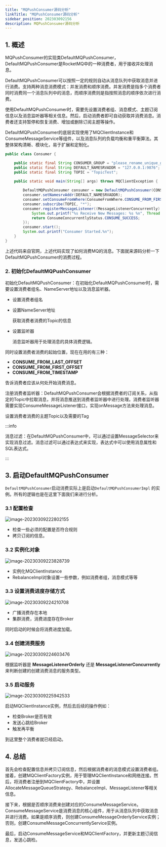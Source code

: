 ```yaml
---
title: "MQPushConsumer源码分析"
linkTitle: "MQPushConsumer源码分析"
sidebar_position: 202303092156
description: MQPushConsumer源码分析
---
```


## 1. 概述

MQPushConsumer的实现类DefaultMQPushConsumer，DefaultMQPushConsumer是RocketMQ中的一种消费者，用于接收并处理消息。

DefaultMQPushConsumer可以按照一定的规则自动从消息队列中获取消息并进行消费。支持两种消息消费模式：并发消费和顺序消费。并发消费是指多个消费者同时消费同一个消息队列中的消息，而顺序消费则是指按照消息的顺序依次进行消费。

使用DefaultMQPushConsumer时，需要先设置消费者组、消息模式、主题订阅信息以及消息监听器等相关信息。然后，启动消费者即可自动获取并消费消息。消费者还支持暂停和恢复消费、增加或删除订阅主题等操作。

DefaultMQPushConsumer的底层实现使用了MQClientInstance和ConsumeMessageService等组件，以及消息队列的负载均衡和重平衡算法。其整体架构清晰、模块化，易于扩展和定制化。

```java
public class Consumer {

    public static final String CONSUMER_GROUP = "please_rename_unique_group_name_4";
    public static final String DEFAULT_NAMESRVADDR = "127.0.0.1:9876";
    public static final String TOPIC = "TopicTest";

    public static void main(String[] args) throws MQClientException {
        
        DefaultMQPushConsumer consumer = new DefaultMQPushConsumer(CONSUMER_GROUP);
        consumer.setNamesrvAddr(DEFAULT_NAMESRVADDR);
        consumer.setConsumeFromWhere(ConsumeFromWhere.CONSUME_FROM_FIRST_OFFSET);
        consumer.subscribe(TOPIC, "*");
        consumer.registerMessageListener((MessageListenerConcurrently) (msg, context) -> {
            System.out.printf("%s Receive New Messages: %s %n", Thread.currentThread().getName(), msg);
            return ConsumeConcurrentlyStatus.CONSUME_SUCCESS;
        });
        consumer.start();
        System.out.printf("Consumer Started.%n");
    }
}

```

上述代码来自官网，上述代码实现了如何消费MQ的消息。下面就来源码分析一下DefaultMQPushConsumer的消费过程。

### 2. 初始化DefaultMQPushConsumer

初始化DefaultMQPushConsumer：在初始化DefaultMQPushConsumer时，需要设置消费者组名、NameServer地址以及消息监听器。

- 设置消费者组名

- 设置NameServer地址

  获取消费者消费的Topic的信息

- 设置监听器

  消息监听器用于处理消息的具体消费逻辑。

同时设置消费者消费的起始位置，现在在用的有三种：

- **CONSUME_FROM_LAST_OFFSET**
- **CONSUME_FROM_FIRST_OFFSET**
- **CONSUME_FROM_TIMESTAMP**

告诉消费者应该从何处开始消费消息。

注册消费者监听器：DefaultMQPushConsumer会根据消费者的订阅关系，从指定的Topic中拉取消息，并将消息推送到消费者监听器中进行处理。消费者监听器需要实现ConsumeMessageListener接口，实现onMessage方法来处理消息。

设置消费者消费的主题Topic以及需要的Tag

:::info

消息过滤：在DefaultMQPushConsumer中，可以通过设置MessageSelector来实现消息过滤。消息过滤可以通过表达式来实现，表达式中可以使用消息属性和SQL表达式。

:::

## 3. 启动DefaultMQPushConsumer

`DefaultMQPushConsumer`启动消费实际上是启动`DefaultMQPushConsumerImpl` 的实例。所有的逻辑也是在这里下面我们来进行分析。

### 3.1 配置检查

![image-20230309222802155](C:\Users\mxsm\AppData\Roaming\Typora\typora-user-images\image-20230309222802155.png)

- 检查一些必须的配置是否符合规则
- 拷贝订阅的信息。

### 3.2 实例化对象

![image-20230309223828739](C:\Users\mxsm\AppData\Roaming\Typora\typora-user-images\image-20230309223828739.png)

- 实例化MQClientInstance
- RebalanceImpl对象设置一些参数，例如消费者组，消息模式等等

### 3.3 设置消费进度存储方式

![image-20230309224210708](C:\Users\mxsm\AppData\Roaming\Typora\typora-user-images\image-20230309224210708.png)

- 广播消费存在本地
- 集群消费，消费进度存在Broker

同时启动的时候会将消费进度加载。

### 3.4 创建消费服务

![image-20230309224603476](C:\Users\mxsm\AppData\Roaming\Typora\typora-user-images\image-20230309224603476.png)

根据监听器是 **MessageListenerOrderly** 还是 **MessageListenerConcurrently** 来判断创建的创建消费消息的服务类型。

### 3.5 启动服务

![image-20230309225942533](C:\Users\mxsm\AppData\Roaming\Typora\typora-user-images\image-20230309225942533.png)

启动MQClientInstance实例，然后去后续的操作例如：

- 检查Broker是否有效
- 发送心跳给Broker
- 触发再平衡

到这里整个消费者就已经启动。

## 4. 总结

首先会检查配置信息并拷贝订阅信息，然后根据消费者的消息模式设置消费者组。接着，创建MQClientFactory实例，用于管理MQClientInstance和网络连接。然后，将消费者注册到MQClientFactory中，并设置AllocateMessageQueueStrategy、RebalanceImpl、MessageListener等相关信息。

接下来，根据是否顺序消费来创建对应的ConsumeMessageService。ConsumeMessageService是消费消息的核心组件，用于从消息队列中获取消息并进行消费。如果是顺序消费，则创建ConsumeMessageOrderlyService实例；否则，创建ConsumeMessageConcurrentlyService实例。

最后，启动ConsumeMessageService和MQClientFactory，并更新主题订阅信息，发送心跳检。
